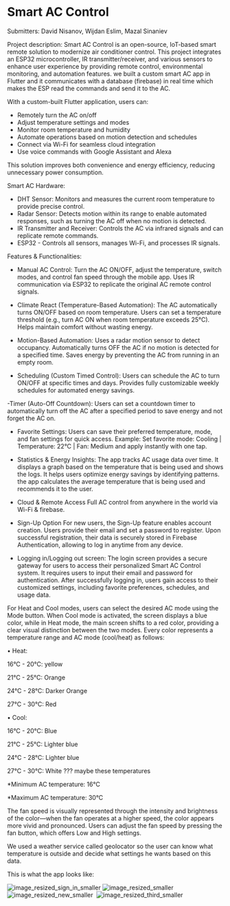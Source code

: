 # Smart AC Control

Submitters:
David Nisanov, 
Wijdan Eslim, 
Mazal Sinaniev

Project description:
Smart AC Control is an open-source, IoT-based smart remote solution to modernize air conditioner control. This project integrates an ESP32 microcontroller, IR transmitter/receiver, and various sensors to enhance user experience by providing remote control, environmental monitoring, and automation features. we built a custom smart AC app in Flutter and it communicates with a database (firebase) in real time which makes the ESP read the commands and send it to the AC.

With a custom-built Flutter application, users can:
- Remotely turn the AC on/off
- Adjust temperature settings and modes
- Monitor room temperature and humidity
- Automate operations based on motion detection and schedules
- Connect via Wi-Fi for seamless cloud integration
- Use voice commands with Google Assistant and Alexa

This solution improves both convenience and energy efficiency, reducing unnecessary power consumption.

Smart AC Hardware:
- DHT Sensor: Monitors and measures the current room temperature to provide precise control.
- Radar Sensor: Detects motion within its range to enable automated responses, such as turning the AC off when no motion is detected.
- IR Transmitter and Receiver: Controls the AC via infrared signals and can replicate remote commands.
- ESP32 - Controls all sensors, manages Wi-Fi, and processes IR signals.

Features & Functionalities:
- Manual AC Control:
  Turn the AC ON/OFF, adjust the temperature, switch modes, and control fan speed through the mobile app.
  Uses IR communication via ESP32 to replicate the original AC remote control signals.
  
- Climate React (Temperature-Based Automation):
  The AC automatically turns ON/OFF based on room temperature.
  Users can set a temperature threshold (e.g., turn AC ON when room temperature exceeds 25°C).
  Helps maintain comfort without wasting energy.

- Motion-Based Automation:
  Uses a radar motion sensor to detect occupancy.
  Automatically turns OFF the AC if no motion is detected for a specified time.
  Saves energy by preventing the AC from running in an empty room.

- Scheduling (Custom Timed Control):
  Users can schedule the AC to turn ON/OFF at specific times and days.
  Provides fully customizable weekly schedules for automated energy savings.

-Timer (Auto-Off Countdown):
  Users can set a countdown timer to automatically turn off the AC after a specified period to save energy and not forget the AC on.

- Favorite Settings:
  Users can save their preferred temperature, mode, and fan settings for quick access.
  Example: Set favorite mode: Cooling | Temperature: 22°C | Fan: Medium and apply instantly with one tap.

- Statistics & Energy Insights:
  The app tracks AC usage data over time. It displays a graph based on the temperature that is being used and shows the logs. It helps users optimize energy savings by identifying patterns. the app calculates the average temperature that is being used and recommends     it to the user.

- Cloud & Remote Access
  Full AC control from anywhere in the world via Wi-Fi & firebase.

- Sign-Up Option
  For new users, the Sign-Up feature enables account creation. Users provide their email and set a password to register. Upon successful registration, their data is securely stored in Firebase Authentication, allowing     to log in anytime from any device.


- Logging in/Logging out screen:
  The login screen provides a secure gateway for users to access their personalized Smart AC Control system. It requires users to input their email and password for authentication. After successfully logging in, users     gain access to their customized settings, including favorite preferences, schedules, and usage data.


For Heat and Cool modes, users can select the desired AC mode using the Mode button. When Cool mode is activated, the screen displays a blue color, while in Heat mode, the main screen shifts to a red color, providing a clear visual distinction between the two modes.
Every color represents a temperature range and AC mode (cool/heat) as follows:

• Heat:

 16°C - 20°C: yellow

 21°C - 25°C: Orange

 24°C - 28°C: Darker Orange

 27°C - 30°C: Red

• Cool:

 16°C - 20°C: Blue

 21°C - 25°C: Lighter blue

 24°C - 28°C: Lighter blue

 27°C - 30°C: White    ??? maybe these temperatures

*Minimum AC temperature: 16°C

*Maximum AC temperature: 30°C

The fan speed is visually represented through the intensity and brightness of the color—when the fan operates at a higher speed, the color appears more vivid and pronounced. Users can adjust the fan speed by pressing the fan button, which offers Low and High settings.

We used a weather service called geolocator so the user can know what temperature is outside and decide what settings he wants based on this data.

This is what the app looks like:




![image_resized_sign_in_smaller](https://github.com/user-attachments/assets/06cc6f16-9834-4005-bb04-2b10aa31b411)
![image_resized_smaller](https://github.com/user-attachments/assets/cb38e2cb-2f2e-4ef5-902d-582c3a782a37)&nbsp; ![image_resized_new_smaller](https://github.com/user-attachments/assets/2c4c3d12-4373-4de7-a004-851d8759f00e)&nbsp;
 ![image_resized_third_smaller](https://github.com/user-attachments/assets/4172dac3-2179-4cdb-b662-549812fbdec9)






  

